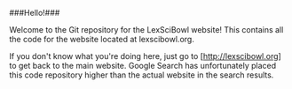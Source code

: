 ###Hello!###

Welcome to the Git repository for the LexSciBowl website! This contains all the code for the website located at lexscibowl.org.

If you don't know what you're doing here, just go to [http://lexscibowl.org] to get back to the main website. Google Search has unfortunately placed this code repository higher than the actual website in the search results.
